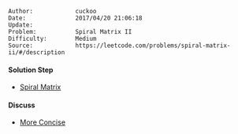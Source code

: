 
    Author:            cuckoo
    Date:              2017/04/20 21:06:18
    Update:            
    Problem:           Spiral Matrix II
    Difficulty:        Medium
    Source:            https://leetcode.com/problems/spiral-matrix-ii/#/description

#### Solution Step
 - [Spiral Matrix](https://leetcode.com/problems/spiral-matrix/#/description)

#### Discuss
 - [More Concise](https://discuss.leetcode.com/topic/4362/my-super-simple-solution-can-be-used-for-both-spiral-matrix-i-and-ii)
